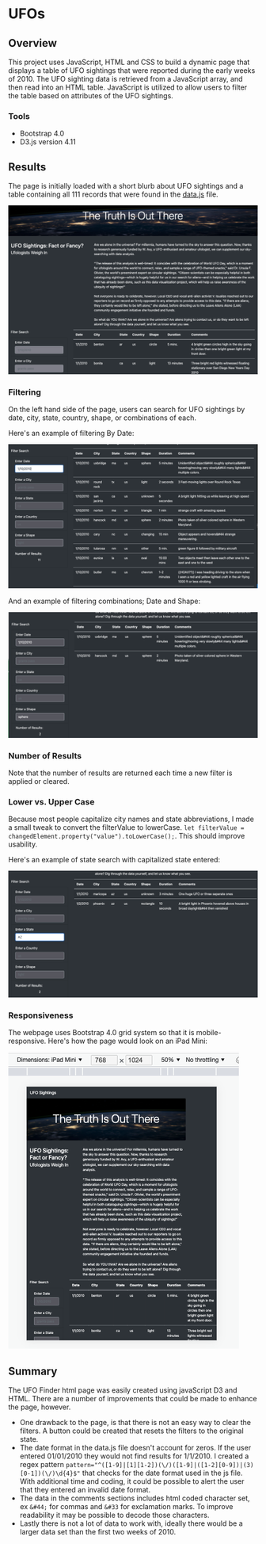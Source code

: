 # UFOs
## Overview
This project uses JavaScript, HTML and CSS to build a dynamic page that displays a table of UFO sightings that were reported during the early weeks of 2010.  The UFO sighting data is retrieved from a JavaScript array, and then read into an HTML table.  JavaScript is utilized to allow users to filter the table based on attributes of the UFO sightings.

### Tools
- Bootstrap 4.0
- D3.js version 4.11

## Results

The page is initially loaded with a short blurb about UFO sightings and a table containing all 111 records that were found in the [data.js](/static/data.js) file.

![Default](/resources/Default.png)

### Filtering

On the left hand side of the page, users can search for UFO sightings by date, city, state, country, shape, or combinations of each.

Here's an example of filtering By Date:

![Date](/resources/filterByDate.png)

And an example of filtering combinations; Date and Shape:

![Combo](/resources/filterByDateShape.png)

### Number of Results

Note that the number of results are returned each time a new filter is applied or cleared.

### Lower vs. Upper Case

Because most people capitalize city names and state abbreviations, I made a small tweak to convert the filterValue to lowerCase.  ```let filterValue = changedElement.property("value").toLowerCase();```.  This should improve usability.

Here's an example of state search with capitalized state entered:

![Capital](/resources/CapitalSearch.png)

### Responsiveness

The webpage uses Bootstrap 4.0 grid system so that it is mobile-responsive.  Here's how the page would look on an iPad Mini:

![ipad](/resources/responsive.png)

## Summary

The UFO Finder html page was easily created using javaScript D3 and HTML.  There are a number of improvements that could be made to enhance the page, however.

- One drawback to the page, is that there is not an easy way to clear the filters.  A button could be created that resets the filters to the original state.
- The date format in the data.js file doesn't account for zeros.  If the user entered 01/01/2010 they would not find results for 1/1/2010.  I created a regex pattern ```pattern="^([1-9]|[1][1-2])(\/)([1-9]|([1-2][0-9])|(3)[0-1])(\/)\d{4}$"``` that checks for the date format used in the js file.  With additional time and coding, it could be possible to alert the user that they entered an invalid date format.
- The data in the comments sections includes html coded character set, ex ```&#44;``` for commas and ```&#33``` for exclamation marks.  To improve readability it may be possible to decode those characters.
- Lastly there is not a lot of data to work with, ideally there would be a larger data set than the first two weeks of 2010.
